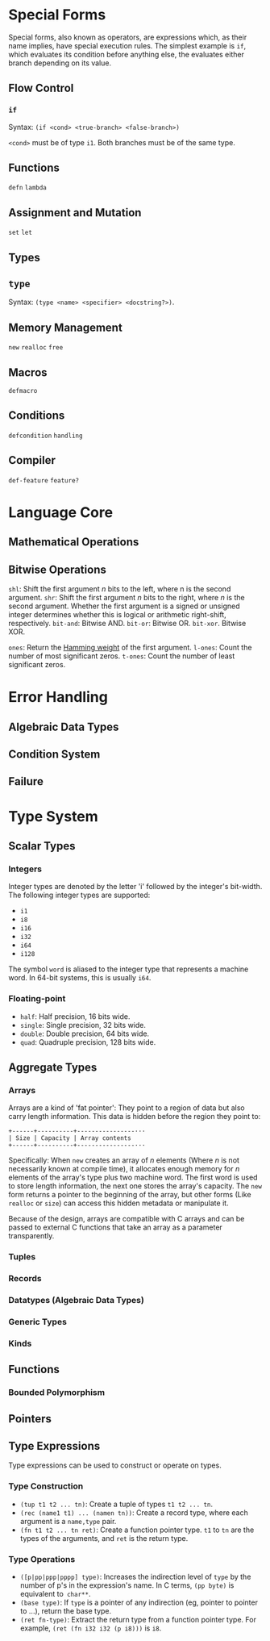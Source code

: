 # Special Forms

Special forms, also known as operators, are expressions which, as their name
implies, have special execution rules. The simplest example is `if`, which
evaluates its condition before anything else, the evaluates either branch
depending on its value.

## Flow Control

### `if`

Syntax: `(if <cond> <true-branch> <false-branch>)`

`<cond>` must be of type `i1`. Both branches must be of the same type.

## Functions

`defn`
`lambda`

## Assignment and Mutation

`set`
`let`

## Types

## `type`

Syntax: `(type <name> <specifier> <docstring?>)`.

## Memory Management

`new`
`realloc`
`free`

## Macros

`defmacro`

## Conditions

`defcondition`
`handling`

## Compiler

`def-feature`
`feature?`

# Language Core

## Mathematical Operations

## Bitwise Operations

`shl`: Shift the first argument *n* bits to the left, where n is the second
argument.
`shr`: Shift the first argument *n* bits to the right, where *n* is the second
argument. Whether the first argument is a signed or unsigned integer determines
whether this is logical or arithmetic right-shift, respectively.
`bit-and`: Bitwise AND.
`bit-or`: Bitwise OR.
`bit-xor`. Bitwise XOR.

`ones`: Return the [Hamming weight](http://en.wikipedia.org/wiki/Hamming_weight)
of the first argument.
`l-ones`: Count the number of most significant zeros.
`t-ones`: Count the number of least significant zeros.

# Error Handling

## Algebraic Data Types

## Condition System

## Failure

# Type System

## Scalar Types

### Integers

Integer types are denoted by the letter 'i' followed by the integer's
bit-width. The following integer types are supported:

- `i1`
- `i8`
- `i16`
- `i32`
- `i64`
- `i128`

The symbol `word` is aliased to the integer type that represents a machine
word. In 64-bit systems, this is usually `i64`.

### Floating-point

* `half`: Half precision, 16 bits wide.
* `single`: Single precision, 32 bits wide.
* `double`: Double precision, 64 bits wide.
* `quad`: Quadruple precision, 128 bits wide.

## Aggregate Types

### Arrays

Arrays are a kind of 'fat pointer': They point to a region of data but also
carry length information. This data is hidden before the region they point to:

```
+------+----------+----------------···
| Size | Capacity | Array contents
+------+----------+----------------···
```

Specifically: When `new` creates an array of *n* elements (Where *n* is not
necessarily known at compile time), it allocates enough memory for *n* elements
of the array's type plus two machine word. The first word is used to store
length information, the next one stores the array's capacity. The `new` form
returns a pointer to the beginning of the array, but other forms (Like `realloc`
or `size`) can access this hidden metadata or manipulate it.

Because of the design, arrays are compatible with C arrays and can be passed to
external C functions that take an array as a parameter transparently.

### Tuples

### Records

### Datatypes (Algebraic Data Types)

### Generic Types

### Kinds

## Functions

### Bounded Polymorphism

## Pointers

## Type Expressions

Type expressions can be used to construct or operate on types.

### Type Construction

* `(tup t1 t2 ... tn)`: Create a tuple of types `t1 t2 ... tn`.
* `(rec (name1 t1) ... (namen tn))`: Create a record type, where each argument
  is a `name,type` pair.
* `(fn t1 t2 ... tn ret)`: Create a function pointer type. `t1` to `tn` are the
  types of the arguments, and `ret` is the return type.

### Type Operations

* `([p|pp|ppp|pppp] type)`: Increases the indirection level of `type` by the
  number of p's in the expression's name. In C terms, `(pp byte)` is equivalent
  to` char**`.
* `(base type)`: If `type` is a pointer of any indirection (eg, pointer to
  pointer to ...), return the base type.
* `(ret fn-type)`: Extract the return type from a function pointer type. For
  example, `(ret (fn i32 i32 (p i8)))` is `i8`.
